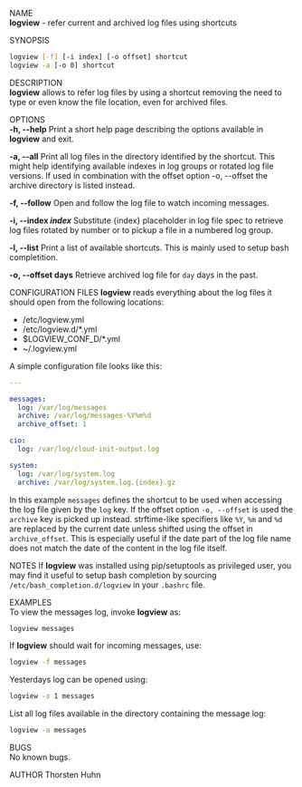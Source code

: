NAME  
**logview** - refer current and archived log files using shortcuts

SYNOPSIS  
```bash
logview [-f] [-i index] [-o offset] shortcut  
logview -a [-o 0] shortcut
```

DESCRIPTION  
**logview** allows to refer log files by using a shortcut removing the need to type or even know the file location, even for archived files.

OPTIONS  
**-h, \-\-help**
Print a short help page describing the options available in **logview** and exit.

**-a, \-\-all** 
Print all log files in the directory identified by the shortcut. This might help identifying available indexes in log groups or rotated log file versions. If used in combination with the offset option -o, --offset the archive directory is listed instead.

**-f, \-\-follow** 
Open and follow the log file to watch incoming messages.

**-i, \-\-index _index_** 
Substitute {index} placeholder in log file spec to retrieve log files rotated by number or to pickup a file in a numbered log group.

**-l, \-\-list**
Print a list of available shortcuts. This is mainly used to setup bash completition.

**-o, \-\-offset days**
Retrieve archived log file for `day` days in the past.

CONFIGURATION FILES 
**logview** reads everything about the log files it should open from the following locations:

- /etc/logview.yml
- /etc/logview.d/*.yml
- $LOGVIEW_CONF_D/*.yml
- ~/.logview.yml

A simple configuration file looks like this:

```yaml
---

messages:  
  log: /var/log/messages  
  archive: /var/log/messages-%Y%m%d  
  archive_offset: 1

cio:  
  log: /var/log/cloud-init-output.log

system:
  log: /var/log/system.log
  archive: /var/log/system.log.{index}.gz
```

In this example `messages` defines the shortcut to be used when accessing the log file given by the `log` key. If the offset option `-o, --offset` is used the `archive` key is picked up instead. strftime-like specifiers like `%Y`, `%m` and `%d` are replaced by the current date unless shifted using the offset in `archive_offset`. This is especially useful if the date part of the log file name does not match the date of the content in the log file itself.

NOTES
If **logview** was installed using pip/setuptools as privileged user, you may find it useful to setup bash completion by sourcing `/etc/bash_completion.d/logview` in your `.bashrc` file.

EXAMPLES  
To view the messages log, invoke **logview** as:  
```bash
logview messages
```

If **logview** should wait for incoming messages, use:  
```bash
logview -f messages
```

Yesterdays log can be opened using:  
```bash
logview -o 1 messages
```

List all log files available in the directory containing the message log:  
```bash
logview -a messages
```

BUGS  
No known bugs.

AUTHOR
Thorsten Huhn


